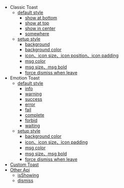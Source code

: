* Classic Toast
  * [default style](https://github.com/zhiqiang-series/smart-show/wiki/ClassicToast)
    * [show at bottom](https://github.com/zhiqiang-series/smart-show/wiki/ClassicToast#%E5%BA%95%E9%83%A8%E6%98%BE%E7%A4%BA)
    * [show at top](https://github.com/zhiqiang-series/smart-show/wiki/ClassicToast#%E9%A1%B6%E9%83%A8%E6%98%BE%E7%A4%BA)
    * [show in center](https://github.com/zhiqiang-series/smart-show/wiki/ClassicToast#%E5%B1%85%E4%B8%AD%E6%98%BE%E7%A4%BA)
    * [somewhere](https://github.com/zhiqiang-series/smart-show/wiki/ClassicToast#%E4%BB%BB%E6%84%8F%E4%BD%8D%E7%BD%AE%E6%98%BE%E7%A4%BA)
  * [setup style](https://github.com/zhiqiang-series/smart-show/wiki/SetupClassicToast)
    * [background](https://github.com/zhiqiang-series/smart-show/wiki/SetupClassicToast#%E8%AE%BE%E7%BD%AE%E8%83%8C%E6%99%AF)
    * [background color](https://github.com/zhiqiang-series/smart-show/wiki/SetupClassicToast#%E8%AE%BE%E7%BD%AE%E8%83%8C%E6%99%AF%E9%A2%9C%E8%89%B2)
    * [icon、icon size、icon position、icon padding](https://github.com/zhiqiang-series/smart-show/wiki/SetupClassicToast#%E8%AE%BE%E7%BD%AEicon%E5%8F%8A%E5%85%B6%E4%BD%8D%E7%BD%AE%E5%A4%A7%E5%B0%8F%E9%97%B4%E8%B7%9D)
    * [msg color](https://github.com/zhiqiang-series/smart-show/wiki/SetupClassicToast#%E8%AE%BE%E7%BD%AE%E6%96%87%E6%9C%AC%E9%A2%9C%E8%89%B2)
    * [msg size、msg bold](https://github.com/zhiqiang-series/smart-show/wiki/SetupClassicToast#%E8%AE%BE%E7%BD%AE%E6%96%87%E6%9C%AC%E5%A4%A7%E5%B0%8F%E7%B2%97%E7%BB%86)
    * [force dismiss when leave](https://github.com/zhiqiang-series/smart-show/wiki/SetupClassicToast#%E8%AE%BE%E7%BD%AE%E7%A6%BB%E5%BC%80%E5%BD%93%E5%89%8D%E9%A1%B5%E9%9D%A2%E6%97%B6%E5%BC%BA%E5%88%B6%E9%9A%90%E8%97%8F%E6%AD%A3%E5%9C%A8%E6%98%BE%E7%A4%BA%E7%9A%84toast)
* Emotion Toast
  * [default style](https://github.com/the-pig-of-jungle/smart-show/wiki/EmotionToast)
    * [info](https://github.com/the-pig-of-jungle/smart-show/wiki/EmotionToast#info)
    * [warning](https://github.com/the-pig-of-jungle/smart-show/wiki/EmotionToast#warning)
    * [success](https://github.com/the-pig-of-jungle/smart-show/wiki/EmotionToast#success)
    * [error](https://github.com/the-pig-of-jungle/smart-show/wiki/EmotionToast#error)
    * [fail](https://github.com/the-pig-of-jungle/smart-show/wiki/EmotionToast#fail)
    * [complete](https://github.com/the-pig-of-jungle/smart-show/wiki/EmotionToast#complete)
    * [forbid](https://github.com/the-pig-of-jungle/smart-show/wiki/EmotionToast#forbid)
    * [waiting](https://github.com/the-pig-of-jungle/smart-show/wiki/EmotionToast#waiting)
  * [setup style](https://github.com/the-pig-of-jungle/smart-show/wiki/SetupEmotionToast)
    * [background color](https://github.com/zhiqiang-series/smart-show/wiki/SetupEmotionToast#%E8%AE%BE%E7%BD%AE%E8%83%8C%E6%99%AF%E9%A2%9C%E8%89%B2)
    * [icon、icon size、icon padding](https://github.com/zhiqiang-series/smart-show/wiki/SetupEmotionToast#%E8%AE%BE%E7%BD%AE%E8%87%AA%E5%AE%9A%E4%B9%89%E5%9B%BE%E6%A0%87%E5%8F%8A%E5%85%B6%E5%A4%A7%E5%B0%8F%E9%97%B4%E8%B7%9D)
    * [msg color](https://github.com/zhiqiang-series/smart-show/wiki/SetupEmotionToast#%E8%AE%BE%E7%BD%AE%E6%96%87%E6%9C%AC%E9%A2%9C%E8%89%B2)
    * [msg size、msg bold](https://github.com/zhiqiang-series/smart-show/wiki/SetupEmotionToast#%E8%AE%BE%E7%BD%AE%E6%9C%AC%E6%96%87%E5%A4%A7%E5%B0%8F%E5%8F%8A%E7%B2%97%E7%BB%86)
    * [force dismiss when leave](https://github.com/the-pig-of-jungle/smart-show/wiki/SetupEmotionToast#设置离开页面时强制隐藏正在显示的Toast)
* [Custom Toast](https://github.com/the-pig-of-jungle/smart-show/wiki/CustomToast)
* [Other Api](https://github.com/the-pig-of-jungle/smart-show/wiki/SmartToastOtherApi)
  * [isShowing](https://github.com/the-pig-of-jungle/smart-show/wiki/SmartToastOtherApi#当前是否有Toast在显示
)
  * [dismiss](https://github.com/the-pig-of-jungle/smart-show/wiki/SmartToastOtherApi#隐藏当前显示的Toast)
